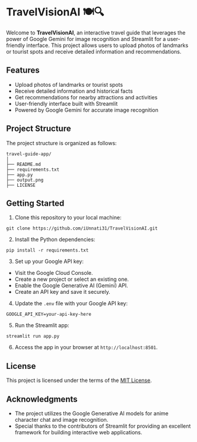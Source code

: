# TravelVisionAI 🍽️🔍

Welcome to **TravelVisionAI**, an interactive travel guide that leverages the power of Google Gemini for image recognition and Streamlit for a user-friendly interface. This project allows users to upload photos of landmarks or tourist spots and receive detailed information and recommendations.

## Features

- Upload photos of landmarks or tourist spots
- Receive detailed information and historical facts
- Get recommendations for nearby attractions and activities
- User-friendly interface built with Streamlit
- Powered by Google Gemini for accurate image recognition

## Project Structure

The project structure is organized as follows:
```
travel-guide-app/
│
├── README.md
├── requirements.txt
├── app.py
├── output.png
├── LICENSE
```

## Getting Started

1. Clone this repository to your local machine:
```
git clone https://github.com/iUnnati31/TravelVisionAI.git
```
2. Install the Python dependencies:
```
pip install -r requirements.txt
```
3. Set up your Google API key:

- Visit the Google Cloud Console.
- Create a new project or select an existing one.
- Enable the Google Generative AI (Gemini) API.
- Create an API key and save it securely.

4. Update the `.env` file with your Google API key:
```
GOOGLE_API_KEY=your-api-key-here

```

5. Run the Streamlit app:
```
streamlit run app.py
```

6. Access the app in your browser at `http://localhost:8501`.

## License

This project is licensed under the terms of the [MIT License](LICENSE).

## Acknowledgments

- The project utilizes the Google Generative AI models for anime character chat and image recognition.
- Special thanks to the contributors of Streamlit for providing an excellent framework for building interactive web applications.